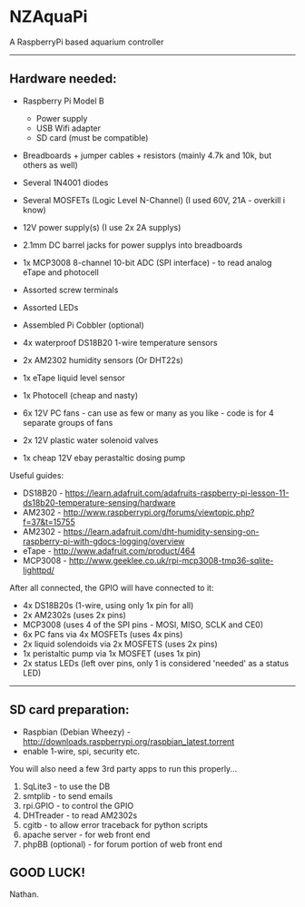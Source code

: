 NZAquaPi
========

A RaspberryPi based aquarium controller

----------
Hardware needed:
----------

- Raspberry Pi Model B
   - Power supply
   - USB Wifi adapter
   - SD card (must be compatible)

- Breadboards + jumper cables + resistors (mainly 4.7k and 10k, but others as well)
- Several 1N4001 diodes
- Several MOSFETs (Logic Level N-Channel) (I used 60V, 21A - overkill i know)
- 12V power supply(s) (I use 2x 2A supplys)
- 2.1mm DC barrel jacks for power supplys into breadboards
- 1x MCP3008 8-channel 10-bit ADC (SPI interface) - to read analog eTape and photocell
- Assorted screw terminals
- Assorted LEDs
- Assembled Pi Cobbler (optional)

- 4x waterproof DS18B20 1-wire temperature sensors
- 2x AM2302 humidity sensors (Or DHT22s)
- 1x eTape liquid level sensor
- 1x Photocell (cheap and nasty)
- 6x 12V PC fans - can use as few or many as you like - code is for 4 separate groups of fans
- 2x 12V plastic water solenoid valves
- 1x cheap 12V ebay perastaltic dosing pump

Useful guides:

- DS18B20 - https://learn.adafruit.com/adafruits-raspberry-pi-lesson-11-ds18b20-temperature-sensing/hardware
- AM2302 - http://www.raspberrypi.org/forums/viewtopic.php?f=37&t=15755
- AM2302 - https://learn.adafruit.com/dht-humidity-sensing-on-raspberry-pi-with-gdocs-logging/overview
- eTape - http://www.adafruit.com/product/464
- MCP3008 - http://www.geeklee.co.uk/rpi-mcp3008-tmp36-sqlite-lighttpd/

After all connected, the GPIO will have connected to it:
- 4x DS18B20s (1-wire, using only 1x pin for all)
- 2x AM2302s (uses 2x pins)
- MCP3008 (uses 4 of the SPI pins - MOSI, MISO, SCLK and CE0)
- 6x PC fans via 4x MOSFETs (uses 4x pins)
- 2x liquid solendoids via 2x MOSFETS (uses 2x pins)
- 1x peristaltic pump via 1x MOSFET (uses 1x pin)
- 2x status LEDs (left over pins, only 1 is considered 'needed' as a status LED)

----------
SD card preparation:
----------

- Raspbian (Debian Wheezy) - http://downloads.raspberrypi.org/raspbian_latest.torrent
- enable 1-wire, spi, security etc. 

You will also need a few 3rd party apps to run this properly...

1. SqLite3 - to use the DB
2. smtplib - to send emails
3. rpi.GPIO - to control the GPIO
4. DHTreader - to read AM2302s
5. cgitb - to allow error traceback for python scripts
6. apache server - for web front end
7. phpBB (optional) - for forum portion of web front end



GOOD LUCK!
----------------------------
Nathan.
